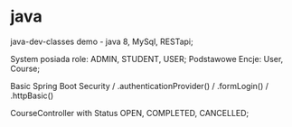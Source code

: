 # java
java-dev-classes demo - java 8, MySql, RESTapi;


System posiada role: ADMIN, STUDENT, USER;
Podstawowe Encje: User, Course;

Basic Spring Boot Security 
/ .authenticationProvider()
/ .formLogin()
/ .httpBasic()

CourseController with Status OPEN, COMPLETED, CANCELLED;
